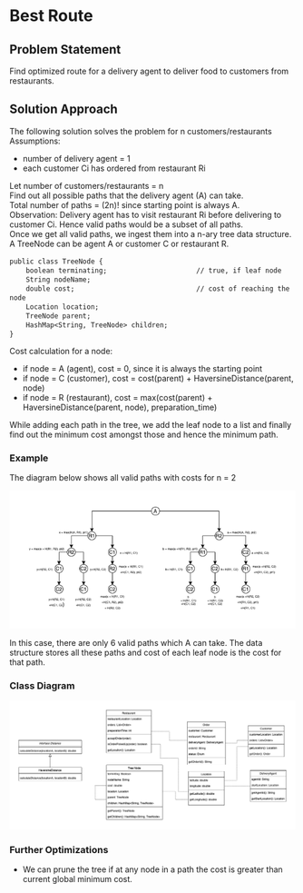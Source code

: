 # Best Route

## Problem Statement
Find optimized route for a delivery agent to deliver food to customers from restaurants.

## Solution Approach

The following solution solves the problem for n customers/restaurants  
Assumptions: 
- number of delivery agent = 1  
- each customer Ci has ordered from restaurant Ri  

Let number of customers/restaurants = n  
Find out all possible paths that the delivery agent (A) can take.  
Total number of paths = (2n)! since starting point is always A.  
Observation: Delivery agent has to visit restaurant Ri before delivering to customer Ci. Hence valid paths would be a subset of all paths.  
Once we get all valid paths, we ingest them into a n-ary tree data structure. A TreeNode can be agent A or customer C or restaurant R.
```
public class TreeNode {
    boolean terminating;                      // true, if leaf node
    String nodeName;
    double cost;                              // cost of reaching the node
    Location location;
    TreeNode parent;
    HashMap<String, TreeNode> children;
}
```
Cost calculation for a node:
- if node = A (agent), cost = 0, since it is always the starting point  
- if node = C (customer), cost = cost(parent) + HaversineDistance(parent, node)
- if node = R (restaurant), cost = max(cost(parent) + HaversineDistance(parent, node), preparation_time)  

While adding each path in the tree, we add the leaf node to a list and finally find out the minimum cost amongst those and hence the minimum path.  

### Example
The diagram below shows all valid paths with costs for n = 2  

![BestPath Example For N=2](images/BestPathExampleForN=2.png)  

In this case, there are only 6 valid paths which A can take. The data structure stores all these paths and cost of each leaf node is the cost for that path.

### Class Diagram  
![Class Diagram](images/ClassDiagram.png)

### Further Optimizations
- We can prune the tree if at any node in a path the cost is greater than current global minimum cost.  
